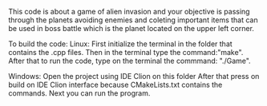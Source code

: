 This code is about a game of alien invasion and your objective is passing through the planets avoiding enemies and coleting important items that can be used in boss battle which is the planet located on the upper left corner.

To build the code:
Linux: First initialize the terminal in the folder that contains the .cpp files. Then in the terminal type the command:"make".
After that to run the code, type on the terminal the commmand: "./Game".

Windows: Open the project using IDE Clion on this folder
After that press on build on IDE Clion interface because CMakeLists.txt contains the commands.
Next you can run the program.

 

